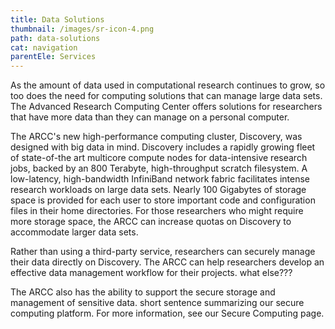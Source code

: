 ```yaml
---
title: Data Solutions
thumbnail: /images/sr-icon-4.png
path: data-solutions
cat: navigation
parentEle: Services
---
```

As the amount of data used in computational research continues to grow, so too does the need for computing solutions that can manage large data sets. The Advanced Research Computing Center offers solutions for researchers that have more data than they can manage on a personal computer.

The ARCC's new high-performance computing cluster, Discovery, was designed with big data in mind. Discovery includes a rapidly growing fleet of state-of-the art multicore compute nodes for data-intensive research jobs, backed by an 800 Terabyte, high-throughput scratch filesystem. A low-latency, high-bandwidth InfiniBand network fabric facilitates intense research workloads on large data sets. Nearly 100 Gigabytes of storage space is provided for each user to store important code and configuration files in their home directories. For those researchers who might require more storage space, the ARCC can increase quotas on Discovery to accommodate larger data sets.

Rather than using a third-party service, researchers can securely manage their data directly on Discovery. The ARCC can help researchers develop an effective data management workflow for their projects. what else???

The ARCC also has the ability to support the secure storage and management of sensitive data. short sentence summarizing our secure computing platform. For more information, see our Secure Computing page.
